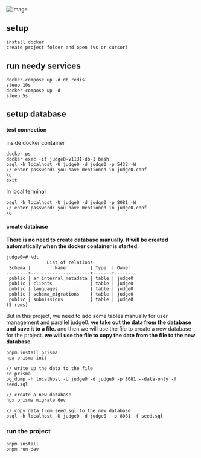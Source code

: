 ![image](https://github.com/user-attachments/assets/3c03aa0c-8f4d-4c41-8926-223167ec3800)

## setup

```
install docker
create project folder and open (vs or cursor)
```

## run needy services

```
docker-compose up -d db redis
sleep 10s
docker-compose up -d
sleep 5s
```

## setup database

#### test connection

inside docker container

```
docker ps
docker exec -it judge0-v1131-db-1 bash
psql -h localhost -U judge0 -d judge0 -p 5432 -W
// enter password: you have mentioned in judge0.conf
\q
exit
```

In local terminal

```
psql -h localhost -U judge0 -d judge0 -p 8081 -W
// enter password: you have mentioned in judge0.conf
\q
```

#### create database

**There is no need to create database manually. It will be created automatically when the docker container is started.**

```
judge0=# \dt
               List of relations
 Schema |         Name         | Type  | Owner
--------+----------------------+-------+--------
 public | ar_internal_metadata | table | judge0
 public | clients              | table | judge0
 public | languages            | table | judge0
 public | schema_migrations    | table | judge0
 public | submissions          | table | judge0
(5 rows)
```

But in this project, we need to add some tables manually for user management and parallel judge0.
**we take out the data from the database and save it to a file.**
and then we will use the file to create a new database for the project.
**we will use the file to copy the date from the file to the new database.**

```
pnpm install prisma
npx prisma init

// write up the data to the file
cd prisma
pg_dump -h localhost -U judge0 -d judge0 -p 8081 --data-only -f seed.sql

// create a new database
npx prisma migrate dev

// copy data from seed.sql to the new database
psql -h localhost -U judge0 -d judge0  -p 8081 -f seed.sql
```

### run the project

```
pnpm install
pnpm run dev
```
